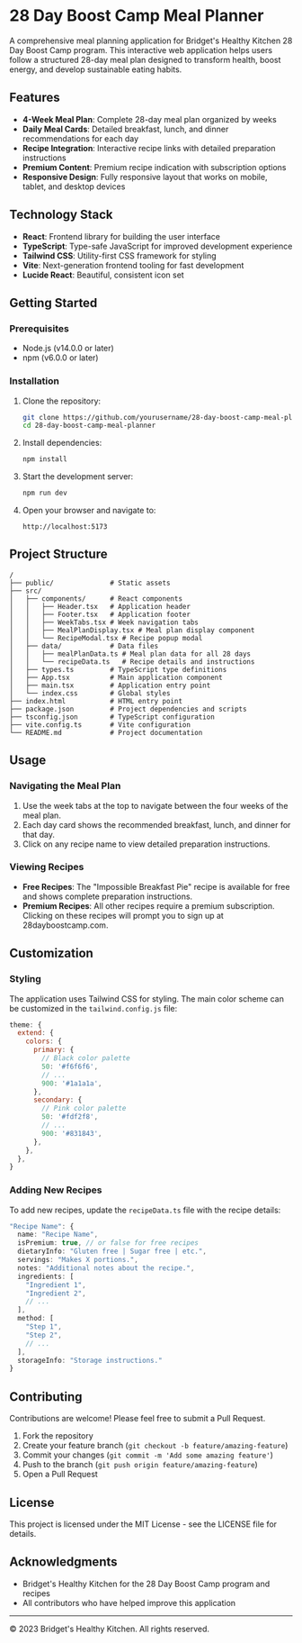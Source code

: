 # 28 Day Boost Camp Meal Planner

A comprehensive meal planning application for Bridget's Healthy Kitchen 28 Day Boost Camp program. This interactive web application helps users follow a structured 28-day meal plan designed to transform health, boost energy, and develop sustainable eating habits.

## Features

- **4-Week Meal Plan**: Complete 28-day meal plan organized by weeks
- **Daily Meal Cards**: Detailed breakfast, lunch, and dinner recommendations for each day
- **Recipe Integration**: Interactive recipe links with detailed preparation instructions
- **Premium Content**: Premium recipe indication with subscription options
- **Responsive Design**: Fully responsive layout that works on mobile, tablet, and desktop devices

## Technology Stack

- **React**: Frontend library for building the user interface
- **TypeScript**: Type-safe JavaScript for improved development experience
- **Tailwind CSS**: Utility-first CSS framework for styling
- **Vite**: Next-generation frontend tooling for fast development
- **Lucide React**: Beautiful, consistent icon set

## Getting Started

### Prerequisites

- Node.js (v14.0.0 or later)
- npm (v6.0.0 or later)

### Installation

1. Clone the repository:
   ```bash
   git clone https://github.com/yourusername/28-day-boost-camp-meal-planner.git
   cd 28-day-boost-camp-meal-planner
   ```

2. Install dependencies:
   ```bash
   npm install
   ```

3. Start the development server:
   ```bash
   npm run dev
   ```

4. Open your browser and navigate to:
   ```
   http://localhost:5173
   ```

## Project Structure

```
/
├── public/              # Static assets
├── src/
│   ├── components/      # React components
│   │   ├── Header.tsx   # Application header
│   │   ├── Footer.tsx   # Application footer
│   │   ├── WeekTabs.tsx # Week navigation tabs
│   │   ├── MealPlanDisplay.tsx # Meal plan display component
│   │   └── RecipeModal.tsx # Recipe popup modal
│   ├── data/            # Data files
│   │   ├── mealPlanData.ts # Meal plan data for all 28 days
│   │   └── recipeData.ts   # Recipe details and instructions
│   ├── types.ts         # TypeScript type definitions
│   ├── App.tsx          # Main application component
│   ├── main.tsx         # Application entry point
│   └── index.css        # Global styles
├── index.html           # HTML entry point
├── package.json         # Project dependencies and scripts
├── tsconfig.json        # TypeScript configuration
├── vite.config.ts       # Vite configuration
└── README.md            # Project documentation
```

## Usage

### Navigating the Meal Plan

1. Use the week tabs at the top to navigate between the four weeks of the meal plan.
2. Each day card shows the recommended breakfast, lunch, and dinner for that day.
3. Click on any recipe name to view detailed preparation instructions.

### Viewing Recipes

- **Free Recipes**: The "Impossible Breakfast Pie" recipe is available for free and shows complete preparation instructions.
- **Premium Recipes**: All other recipes require a premium subscription. Clicking on these recipes will prompt you to sign up at 28dayboostcamp.com.

## Customization

### Styling

The application uses Tailwind CSS for styling. The main color scheme can be customized in the `tailwind.config.js` file:

```js
theme: {
  extend: {
    colors: {
      primary: {
        // Black color palette
        50: '#f6f6f6',
        // ...
        900: '#1a1a1a',
      },
      secondary: {
        // Pink color palette
        50: '#fdf2f8',
        // ...
        900: '#831843',
      },
    },
  },
}
```

### Adding New Recipes

To add new recipes, update the `recipeData.ts` file with the recipe details:

```typescript
"Recipe Name": {
  name: "Recipe Name",
  isPremium: true, // or false for free recipes
  dietaryInfo: "Gluten free | Sugar free | etc.",
  servings: "Makes X portions.",
  notes: "Additional notes about the recipe.",
  ingredients: [
    "Ingredient 1",
    "Ingredient 2",
    // ...
  ],
  method: [
    "Step 1",
    "Step 2",
    // ...
  ],
  storageInfo: "Storage instructions."
}
```

## Contributing

Contributions are welcome! Please feel free to submit a Pull Request.

1. Fork the repository
2. Create your feature branch (`git checkout -b feature/amazing-feature`)
3. Commit your changes (`git commit -m 'Add some amazing feature'`)
4. Push to the branch (`git push origin feature/amazing-feature`)
5. Open a Pull Request

## License

This project is licensed under the MIT License - see the LICENSE file for details.

## Acknowledgments

- Bridget's Healthy Kitchen for the 28 Day Boost Camp program and recipes
- All contributors who have helped improve this application

---

© 2023 Bridget's Healthy Kitchen. All rights reserved.
